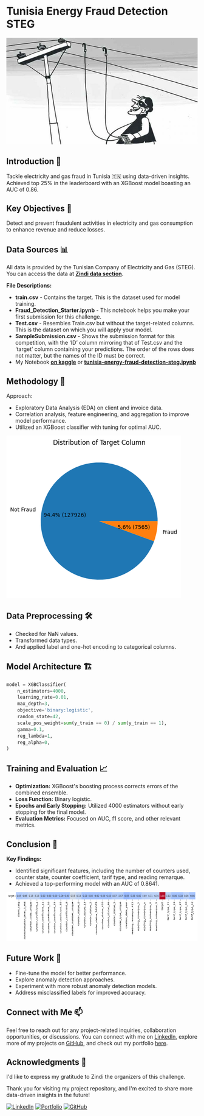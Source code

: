 # Tunisia Energy Fraud Detection STEG

![Project Image](https://github.com/AmirFARES/Tunisia_Energy_Fraud_Detection_STEG/blob/main/img/Logo.jpg)

## Introduction 🌟

Tackle electricity and gas fraud in Tunisia 🇹🇳 using data-driven insights. Achieved top 25% in the leaderboard with an XGBoost model boasting an AUC of 0.86.

## Key Objectives 🎯

Detect and prevent fraudulent activities in electricity and gas consumption to enhance revenue and reduce losses.

## Data Sources 📊

All data is provided by the Tunisian Company of Electricity and Gas (STEG). You can access the data at [**Zindi data section**](https://zindi.africa/competitions/fraud-detection-in-electricity-and-gas-consumption-challenge/data).

**File Descriptions:**
- **train.csv** - Contains the target. This is the dataset used for model training.
- **Fraud_Detection_Starter.ipynb** - This notebook helps you make your first submission for this challenge.
- **Test.csv** - Resembles Train.csv but without the target-related columns. This is the dataset on which you will apply your model.
- **SampleSubmission.csv** - Shows the submission format for this competition, with the ‘ID’ column mirroring that of Test.csv and the ‘target’ column containing your predictions. The order of the rows does not matter, but the names of the ID must be correct.
- My Notebook [**on kaggle**](https://www.kaggle.com/code/amirfares/tunisia-energy-fraud-detection-steg) or [**tunisia-energy-fraud-detection-steg.ipynb**](https://github.com/AmirFARES/Tunisia_Energy_Fraud_Detection_STEG/blob/main/tunisia-energy-fraud-detection-steg.ipynb)


## Methodology 🚀

Approach:

- Exploratory Data Analysis (EDA) on client and invoice data.
- Correlation analysis, feature engineering, and aggregation to improve model performance.
- Utilized an XGBoost classifier with tuning for optimal AUC.
<img src="https://github.com/AmirFARES/Tunisia_Energy_Fraud_Detection_STEG/blob/main/img/TargetDist.png" alt="Line Chart" width="460" height="427">

## Data Preprocessing 🛠️

- Checked for NaN values.
- Transformed data types.
- And applied label and one-hot encoding to categorical columns.


## Model Architecture 🏗️

```python
model = XGBClassifier(
    n_estimators=4000,
    learning_rate=0.01,
    max_depth=3,
    objective='binary:logistic',
    random_state=42,
    scale_pos_weight=sum(y_train == 0) / sum(y_train == 1),
    gamma=0.1,
    reg_lambda=1,
    reg_alpha=0,
)
```

## Training and Evaluation 📈

- **Optimization:** XGBoost's boosting process corrects errors of the combined ensemble.
- **Loss Function:** Binary logistic.
- **Epochs and Early Stopping:** Utilized 4000 estimators without early stopping for the final model.
- **Evaluation Metrics:** Focused on AUC, f1 score, and other relevant metrics.

## Conclusion 🎯

**Key Findings:**
- Identified significant features, including the number of counters used, counter state, counter coefficient, tarif type, and reading remarque.
- Achieved a top-performing model with an AUC of 0.8641.
<img src="https://github.com/AmirFARES/Tunisia_Energy_Fraud_Detection_STEG/blob/main/img/Top30corr.png" alt="Line Chart" width="700" height="129">

## Future Work 🚧

- Fine-tune the model for better performance.
- Explore anomaly detection approaches.
- Experiment with more robust anomaly detection models.
- Address misclassified labels for improved accuracy.


## Connect with Me 📫

Feel free to reach out for any project-related inquiries, collaboration opportunities, or discussions. You can connect with me on [LinkedIn](https://www.linkedin.com/in/amir-f), explore more of my projects on [GitHub](https://github.com/AmirFARES), and check out my portfolio [here](https://amirfares.github.io/).

## Acknowledgments 🙏

I'd like to express my gratitude to Zindi the organizers of this challenge.

Thank you for visiting my project repository, and I'm excited to share more data-driven insights in the future!

[![LinkedIn](https://img.shields.io/badge/LinkedIn-Connect-blue)](https://www.linkedin.com/in/amir-f)
[![Portfolio](https://img.shields.io/badge/Portfolio-Visit-orange)](https://amirfares.github.io/)
[![GitHub](https://img.shields.io/badge/GitHub-Follow-green)](https://github.com/AmirFARES)
